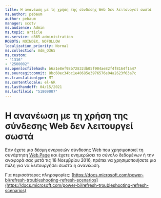 ```yaml
---
title: Η ανανέωση με τη χρήση της σύνδεσης Web δεν λειτουργεί σωστά
ms.author: pebaum
author: pebaum
manager: scotv
ms.audience: Admin
ms.topic: article
ms.service: o365-administration
ROBOTS: NOINDEX, NOFOLLOW
localization_priority: Normal
ms.collection: Adm_O365
ms.custom:
- "1316"
- "2500002"
ms.openlocfilehash: b6a1e8ef98b72832db05f904ae82f4f8164f1a47
ms.sourcegitcommit: 8bc60ec34bc1e40685e3976576e04a2623f63a7c
ms.translationtype: MT
ms.contentlocale: el-GR
ms.lasthandoff: 04/15/2021
ms.locfileid: "51809007"
---
```

# <a name="refresh-using-web-connector-doesnt-work-properly"></a>Η ανανέωση με τη χρήση της σύνδεσης Web δεν λειτουργεί σωστά

Εάν έχετε μια δέσμη ενεργειών σύνδεσης Web που χρησιμοποιεί τη συνάρτηση [Web.Page](https://msdn.microsoft.com/library/mt260924.aspx) και έχετε ενημερώσει το σύνολο δεδομένων ή την αναφορά σας μετά τις 18 Νοεμβρίου 2016, πρέπει να χρησιμοποιήσετε μια πύλη για να λειτουργήσει σωστά η ανανέωση.

Για περισσότερες πληροφορίες: [https://docs.microsoft.com/power-bi/refresh-troubleshooting-refresh-scenarios](https://docs.microsoft.com/power-bi/refresh-troubleshooting-refresh-scenarios)
